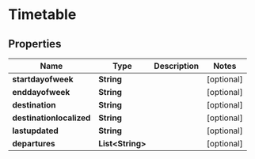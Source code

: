
# Timetable

## Properties
Name | Type | Description | Notes
------------ | ------------- | ------------- | -------------
**startdayofweek** | **String** |  |  [optional]
**enddayofweek** | **String** |  |  [optional]
**destination** | **String** |  |  [optional]
**destinationlocalized** | **String** |  |  [optional]
**lastupdated** | **String** |  |  [optional]
**departures** | **List&lt;String&gt;** |  |  [optional]



